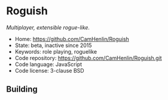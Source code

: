 # Roguish

_Multiplayer, extensible rogue-like._

- Home: https://github.com/CamHenlin/Roguish
- State: beta, inactive since 2015
- Keywords: role playing, roguelike
- Code repository: https://github.com/CamHenlin/Roguish.git
- Code language: JavaScript
- Code license: 3-clause BSD

## Building
